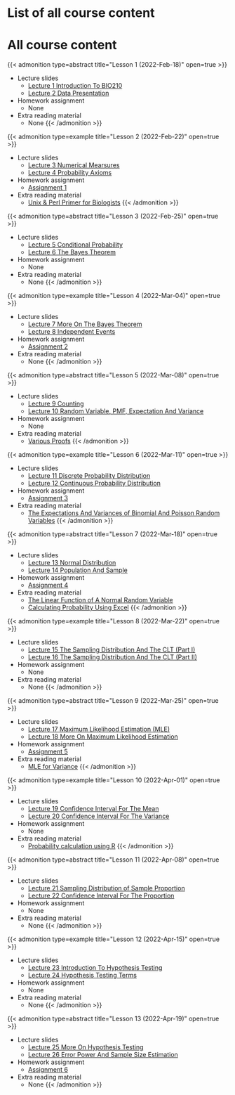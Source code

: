 # List of all course content


# All course content
{{< admonition type=abstract title="Lesson 1 (2022-Feb-18)" open=true >}}
- Lecture slides
  - [Lecture 1 Introduction To BIO210](/lecture_slides/Lecture_1_Introduction_To_BIO210_handout.pdf)
  - [Lecture 2 Data Presentation](/lecture_slides/Lecture_2_Data_Presentation_handout.pdf)
- Homework assignment
  - None
- Extra reading material
  - None
{{< /admonition >}}

{{< admonition type=example title="Lesson 2 (2022-Feb-22)" open=true >}}
- Lecture slides
  - [Lecture 3 Numerical Mearsures](/lecture_slides/Lecture_3_Numerical_Mearsures_handout.pdf)
  - [Lecture 4 Probability Axioms](/lecture_slides/Lecture_4_Probability_Axioms_handout.pdf)
- Homework assignment
  - [Assignment 1](/assignments/Assignment_1.pdf)
- Extra reading material
  - [Unix & Perl Primer for Biologists](http://korflab.ucdavis.edu/unix_and_Perl/)
{{< /admonition >}}

{{< admonition type=abstract title="Lesson 3 (2022-Feb-25)" open=true >}}
- Lecture slides
  - [Lecture 5 Conditional Probability](/lecture_slides/Lecture_5_Conditional_Probability_handout.pdf)
  - [Lecture 6 The Bayes Theorem](/lecture_slides/Lecture_6_The_Bayes_Theorem_handout.pdf)
- Homework assignment
  - None
- Extra reading material
  - None
{{< /admonition >}}

{{< admonition type=example title="Lesson 4 (2022-Mar-04)" open=true >}}
- Lecture slides
  - [Lecture 7 More On The Bayes Theorem](/lecture_slides/Lecture_7_More_On_The_Bayes_Theorem_handout.pdf)
  - [Lecture 8 Independent Events](/lecture_slides/Lecture_8_Independent_Events_handout.pdf)
- Homework assignment
  - [Assignment 2](/assignments/Assignment_2.pdf)
- Extra reading material
  - None
{{< /admonition >}}

{{< admonition type=abstract title="Lesson 5 (2022-Mar-08)" open=true >}}
- Lecture slides
  - [Lecture 9 Counting](/lecture_slides/Lecture_9_Counting_handout.pdf)
  - [Lecture 10 Random Variable, PMF, Expectation And Variance](/lecture_slides/Lecture_10_Random_Variable_probability_mass_function_expectation_and_variance_handout.pdf)
- Homework assignment
  - None
- Extra reading material
  - [Various Proofs](/lecture_slides/Lecture_10_various_proofs.pdf)
{{< /admonition >}}

{{< admonition type=example title="Lesson 6 (2022-Mar-11)" open=true >}}
- Lecture slides
  - [Lecture 11 Discrete Probability Distribution](/lecture_slides/Lecture_11_Discrete_Probability_Distribution_handout.pdf)
  - [Lecture 12 Continuous Probability Distribution](/lecture_slides/Lecture_12_Continuous_Probability_Distribution_handout.pdf)
- Homework assignment
  - [Assignment 3](/assignments/Assignment_3.pdf)
- Extra reading material
  - [The Expectations And Variances of Binomial And Poisson Random Variables](/lecture_slides/Lecture_11_Expectations_variances_of_binom_and_pois_rv.pdf)
{{< /admonition >}}

{{< admonition type=abstract title="Lesson 7 (2022-Mar-18)" open=true >}}
- Lecture slides
  - [Lecture 13 Normal Distribution](/lecture_slides/Lecture_13_Normal_Distribution_handout.pdf)
  - [Lecture 14 Population And Sample](/lecture_slides/Lecture_14_Population_sample_handout.pdf)
- Homework assignment
  - [Assignment 4](/assignments/Assignment_4.pdf)
- Extra reading material
  - [The Linear Function of A Normal Random Variable](/lecture_slides/Lecture_13_Linear_function_of_a_normal_random_variable.pdf)
  - [Calculating Probability Using Excel](/lecture_slides/Lecture_13_Calculating_probability_using_Excel.pdf)
{{< /admonition >}}

{{< admonition type=example title="Lesson 8 (2022-Mar-22)" open=true >}}
- Lecture slides
  - [Lecture 15 The Sampling Distribution And The CLT (Part I)](/lecture_slides/Lecture_15_Sampling_distribution_and_CLT_I_handout.pdf)
  - [Lecture 16 The Sampling Distribution And The CLT (Part II)](/lecture_slides/Lecture_16_Sampling_distribution_and_CLT_II_handout.pdf)
- Homework assignment
  - None
- Extra reading material
  - None
{{< /admonition >}}

{{< admonition type=abstract title="Lesson 9 (2022-Mar-25)" open=true >}}
- Lecture slides
  - [Lecture 17 Maximum Likelihood Estimation (MLE)](/lecture_slides/Lecture_17_Maximum_Likelihood_Estimation_handout.pdf)
  - [Lecture 18 More On Maximum Likelihood Estimation](/lecture_slides/Lecture_18_More_On_Maximum_Likelihood_Estimation_handout.pdf)
- Homework assignment
  - [Assignment 5](/assignments/Assignment_5.pdf)
- Extra reading material
  - [MLE for Variance](/lecture_slides/Lecture_18_MLE_For_Variance.pdf)
{{< /admonition >}}

{{< admonition type=example title="Lesson 10 (2022-Apr-01)" open=true >}}
- Lecture slides
  - [Lecture 19 Confidence Interval For The Mean](/lecture_slides/Lecture_19_Confidence_Interval_For_The_mean_handout.pdf)
  - [Lecture 20 Confidence Interval For The Variance](/lecture_slides/Lecture_20_Confidence_Interval_For_The_Variance_handout.pdf)
- Homework assignment
  - None
- Extra reading material
  - [Probability calculation using R](/lecture_slides/Lecture_20_Calculating_probability_using_R.pdf)
{{< /admonition >}}

{{< admonition type=abstract title="Lesson 11 (2022-Apr-08)" open=true >}}
- Lecture slides
  - [Lecture 21 Sampling Distribution of Sample Proportion](/lecture_slides/Lecture_21_Sampling_Distribution_of_Sample_Proportion_handout.pdf)
  - [Lecture 22 Confidence Interval For The Proportion](/lecture_slides/Lecture_22_Confidence_Interval_For_The_Proportion_handout.pdf)
- Homework assignment
  - None
- Extra reading material
  - None
{{< /admonition >}}

{{< admonition type=example title="Lesson 12 (2022-Apr-15)" open=true >}}
- Lecture slides
  - [Lecture 23 Introduction To Hypothesis Testing](/lecture_slides/Lecture_23_Introduction_To_Hypothesis_Testing_handout.pdf)
  - [Lecture 24 Hypothesis Testing Terms](/lecture_slides/Lecture_24_Hypothesis_Testing_terms_handout.pdf)
- Homework assignment
  - None
- Extra reading material
  - None
{{< /admonition >}}

{{< admonition type=abstract title="Lesson 13 (2022-Apr-19)" open=true >}}
- Lecture slides
  - [Lecture 25 More On Hypothesis Testing](/lecture_slides/Lecture_25_More_On_Hypothesis_Testing_handout.pdf)
  - [Lecture 26 Error Power And Sample Size Estimation](/lecture_slides/Lecture_26_Error_Power_And_Sample_Size_Estimation_handout.pdf)
- Homework assignment
  - [Assignment 6](/assignments/Assignment_6.pdf)
- Extra reading material
  - None
{{< /admonition >}}
